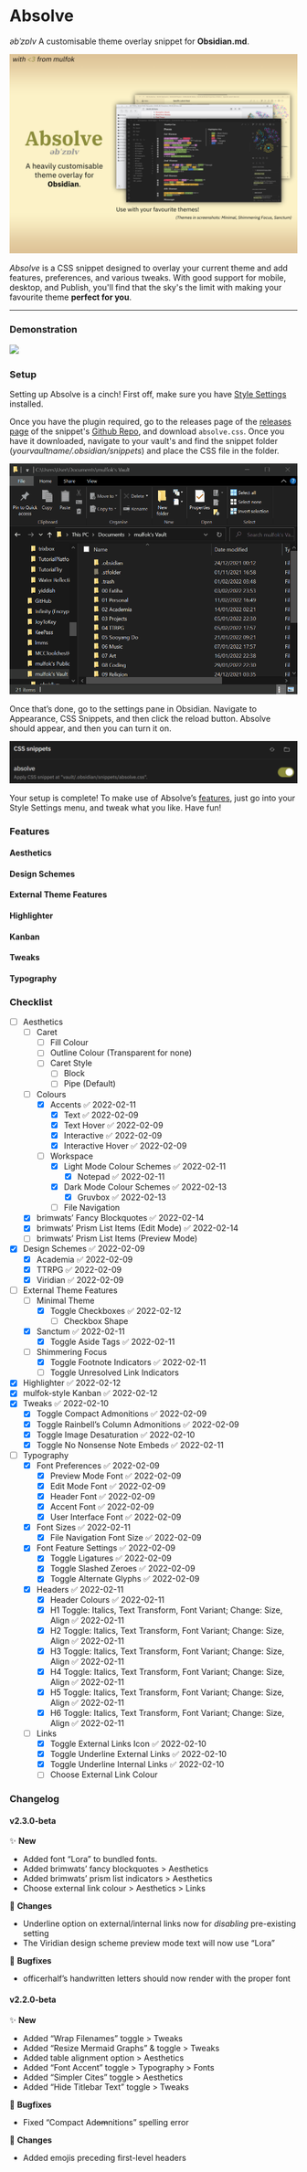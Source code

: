 # Absolve
_əbˈzɒlv_
A customisable theme overlay snippet for **Obsidian.md**.

![](Absolve%20Cover.png)

_Absolve_ is a CSS snippet designed to overlay your current theme and add features, preferences, and various tweaks. With good support for mobile, desktop, and Publish, you'll find that the sky's the limit with making your favourite theme **perfect for you**.

___

### Demonstration
![](Absolve%20Demo.gif)

### Setup
Setting up Absolve is a cinch! First off, make sure you have [Style Settings](https://github.com/mgmeyers/obsidian-style-settings) installed.

Once you have the plugin required, go to the releases page of the [releases page](https://github.com/mulfok/obsidian-absolve/releases) of the snippet's [Github Repo](https://github.com/mulfok/obsidian-absolve), and download `absolve.css`. Once you have it downloaded, navigate to your vault's and find the snippet folder (_yourvaultname/.obsidian/snippets_) and place the CSS file in the folder.

![](Installing%20Absolve.gif)

Once that’s done, go to the settings pane in Obsidian. Navigate to Appearance, CSS Snippets, and then click the reload button. Absolve should appear, and then you can turn it on.

![](Absolve%20In%20CSS.png)

Your setup is complete! To make use of Absolve’s [features](#Features), just go into your Style Settings menu, and tweak what you like. Have fun!

### Features
#### Aesthetics
#### Design Schemes
#### External Theme Features
#### Highlighter
#### Kanban
#### Tweaks
#### Typography

### Checklist
- [ ] Aesthetics
	- [ ] Caret
		- [ ] Fill Colour
		- [ ] Outline Colour (Transparent for none)
		- [ ] Caret Style
			- [ ] Block
			- [ ] Pipe (Default)
	- [ ] Colours
		- [x] Accents ✅ 2022-02-11
			- [x] Text ✅ 2022-02-09
			- [x] Text Hover ✅ 2022-02-09
			- [x] Interactive ✅ 2022-02-09
			- [x] Interactive Hover ✅ 2022-02-09
		- [ ] Workspace
			- [x] Light Mode Colour Schemes ✅ 2022-02-11
				- [x] Notepad ✅ 2022-02-11
			- [x] Dark Mode Colour Schemes ✅ 2022-02-13
				- [x] Gruvbox ✅ 2022-02-13
			- [ ] File Navigation
	- [x] brimwats’ Fancy Blockquotes ✅ 2022-02-14
	- [x] brimwats’ Prism List Items (Edit Mode) ✅ 2022-02-14
	- [ ] brimwats’ Prism List Items (Preview Mode)
- [x] Design Schemes ✅ 2022-02-09
	- [x] Academia ✅ 2022-02-09
	- [x] TTRPG ✅ 2022-02-09
	- [x] Viridian ✅ 2022-02-09
- [ ] External Theme Features
	- [ ] Minimal Theme
		- [x] Toggle Checkboxes ✅ 2022-02-12
			- [ ] Checkbox Shape
	- [x] Sanctum ✅ 2022-02-11
		- [x] Toggle Aside Tags ✅ 2022-02-11
	- [ ] Shimmering Focus
		- [x] Toggle Footnote Indicators ✅ 2022-02-11
		- [ ] Toggle Unresolved Link Indicators
- [x] Highlighter ✅ 2022-02-12
- [x] mulfok-style Kanban ✅ 2022-02-12
- [x] Tweaks ✅ 2022-02-10
	- [x] Toggle Compact Admonitions ✅ 2022-02-09
	- [x] Toggle Rainbell’s Column Admonitions ✅ 2022-02-09
	- [x] Toggle Image Desaturation ✅ 2022-02-10
	- [x] Toggle No Nonsense Note Embeds ✅ 2022-02-11
- [ ] Typography
	- [x] Font Preferences ✅ 2022-02-09
		- [x] Preview Mode Font ✅ 2022-02-09
		- [x] Edit Mode Font ✅ 2022-02-09
		- [x] Header Font ✅ 2022-02-09
		- [x] Accent Font ✅ 2022-02-09
		- [x] User Interface Font ✅ 2022-02-09
	- [x] Font Sizes ✅ 2022-02-11
		- [x] File Navigation Font Size ✅ 2022-02-09
	- [x] Font Feature Settings ✅ 2022-02-09
		- [x] Toggle Ligatures ✅ 2022-02-09
		- [x] Toggle Slashed Zeroes ✅ 2022-02-09
		- [x] Toggle Alternate Glyphs ✅ 2022-02-09
	- [x] Headers ✅ 2022-02-11
		- [x] Header Colours ✅ 2022-02-11
		- [x] H1 Toggle: Italics, Text Transform, Font Variant; Change: Size, Align ✅ 2022-02-11
		- [x] H2 Toggle: Italics, Text Transform, Font Variant; Change: Size, Align ✅ 2022-02-11
		- [x] H3 Toggle: Italics, Text Transform, Font Variant; Change: Size, Align ✅ 2022-02-11
		- [x] H4 Toggle: Italics, Text Transform, Font Variant; Change: Size, Align ✅ 2022-02-11
		- [x] H5 Toggle: Italics, Text Transform, Font Variant; Change: Size, Align ✅ 2022-02-11
		- [x] H6 Toggle: Italics, Text Transform, Font Variant; Change: Size, Align ✅ 2022-02-11
	- [ ] Links
		- [x] Toggle External Links Icon ✅ 2022-02-10
		- [x] Toggle Underline External Links ✅ 2022-02-10
		- [x] Toggle Underline Internal Links ✅ 2022-02-10
		- [ ] Choose External Link Colour

### Changelog
#### v2.3.0-beta
✨ **New**
- Added font “Lora” to bundled fonts.
- Added brimwats’ fancy blockquotes > Aesthetics
- Added brimwats’ prism list indicators > Aesthetics
- Choose external link colour > Aesthetics > Links

🔧 **Changes**
- Underline option on external/internal links now for _disabling_ pre-existing setting
- The Viridian design scheme preview mode text will now use “Lora”

👾 **Bugfixes**
- officerhalf’s handwritten letters should now render with the proper font

#### v2.2.0-beta
✨ **New**
- Added “Wrap Filenames” toggle > Tweaks
- Added “Resize Mermaid Graphs” & toggle > Tweaks
- Added table alignment option > Aesthetics
- Added “Font Accent” toggle > Typography > Fonts
- Added “Simpler Cites” toggle > Aesthetics
- Added “Hide Titlebar Text” toggle > Tweaks

👾 **Bugfixes**
- Fixed “Compact Ad~~om~~nitions” spelling error

🔧 **Changes**
- Added emojis preceding first-level headers

